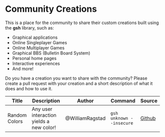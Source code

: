# Community Creations

This is a place for the community to share their custom creations built using the **gsh** library, such as:

- Graphical applications
- Online Singleplayer Games
- Online Multiplayer Games
- Graphical BBS (Bulletin Board System)
- Personal home pages
- Interactive experiences
- And more!

Do you have a creation you want to share with the community?
Please create a pull request with your creation and a short description of what it does and how to use it.

| Title         | Description                              | Author          | Command                  | Source                                                                    |
| ------------- | ---------------------------------------- | --------------- | ------------------------ | ------------------------------------------------------------------------- |
| Random Colors | Any user interaction yields a new color! | @WilliamRagstad | `gsh unknown --insecure` | [Github](https://github.com/WilliamRagstad/gsh/tree/main/examples/colors) |
